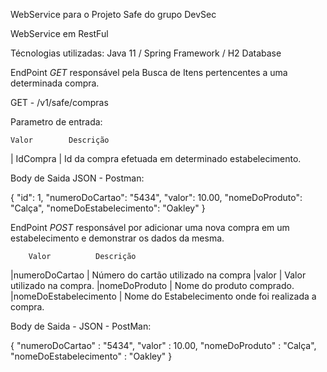 WebService para o Projeto Safe do grupo DevSec

WebService em RestFul

Técnologias utilizadas: Java 11 / Spring Framework / H2 Database

EndPoint *GET* responsável pela Busca de Itens pertencentes a uma determinada compra.

GET - /v1/safe/compras

Parametro de entrada:

    Valor        Descrição
 | IdCompra  |   Id da compra efetuada em determinado estabelecimento.
 
 Body de Saida JSON - Postman:
 
 {
        "id": 1,
        "numeroDoCartao": "5434",
        "valor": 10.00,
        "nomeDoProduto": "Calça",
        "nomeDoEstabelecimento": "Oakley"
    }
 
 
 EndPoint *POST* responsável por adicionar uma nova compra em um estabelecimento e demonstrar os dados da mesma.
 
        Valor          Descrição
   |numeroDoCartao        | Número do cartão utilizado na compra
   |valor                 | Valor utilizado na compra.
   |nomeDoProduto         | Nome do produto comprado.
   |nomeDoEstabelecimento | Nome do Estabelecimento onde foi realizada a compra.
   
   Body de Saida - JSON - PostMan:
   
   {
    "numeroDoCartao" : "5434",
    "valor" : 10.00,
    "nomeDoProduto" : "Calça",
    "nomeDoEstabelecimento" : "Oakley"
}
